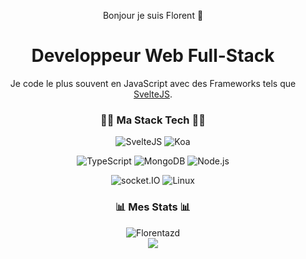 <p align="center">Bonjour je suis Florent 🥇</p>
<h1 align="center">Developpeur Web Full-Stack </h1>
<p align="center" >Je code le plus souvent en JavaScript avec des Frameworks tels que <a href="https://svelte.dev">SvelteJS</a>. </p>

<h3 align="center">👨‍🔬 Ma Stack Tech 👨‍🔬</h3>

<div align="center">
   
![SvelteJS](https://img.shields.io/badge/SvelteKit-FF3E00?style=for-the-badge&logo=svelte&logoColor=ffffff)
![Koa](https://img.shields.io/badge/Koa.JS-000000?style=for-the-badge&logo=koa&logoColor=ffffff)

![TypeScript](https://img.shields.io/badge/TypeScript-3178C6?style=for-the-badge&logo=typescript&logoColor=ffffff)
![MongoDB](https://img.shields.io/badge/MongoDB-27ae60?style=for-the-badge&logo=mongodb&logoColor=ffffff)
![Node.js](https://img.shields.io/badge/node.js-2ecc71?style=for-the-badge&logo=node.js&logoColor=ffffff)

![socket.IO](https://img.shields.io/badge/Socket.IO-27ae60?style=for-the-badge&logo=socket.io&logoColor=ffffff)
![Linux](https://img.shields.io/badge/GNU/Linux-f39c12?style=for-the-badge&logo=linux&logoColor=ffffff)
   
</div>
   
<h3 align="center">📊 Mes Stats 📊</h3>

<div align="center">
   
<img src="https://github-readme-stats.vercel.app/api/top-langs?username=florentazd&show_icons=true&locale=fr&layout=compact" alt="Florentazd" />
<br/>
<img src="https://github-readme-streak-stats.herokuapp.com/?user=florentazd&theme=#21376b&hide_border=false"/>

</div>

